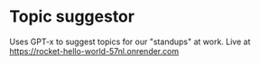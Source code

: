 # Topic suggestor

Uses GPT-x to suggest topics for our "standups" at work. Live at https://rocket-hello-world-57nl.onrender.com
